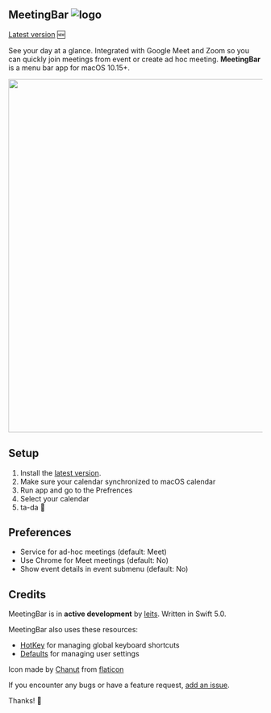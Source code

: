 ## MeetingBar ![logo](https://github.com/leits/MeetingBar/blob/master/MeetingBar/Assets.xcassets/AppIcon.appiconset/icon32.png) 

[Latest version](https://github.com/leits/MeetingBar/releases/latest/download/MeetingBar.dmg) :new:

See your day at a glance. Integrated with Google Meet and Zoom so you can quickly join meetings from event or create ad hoc meeting. **MeetingBar** is a menu bar app for macOS 10.15+.

<img src="https://github.com/leits/MeetingBar/blob/master/screenshot.png" width="700">

## Setup

1. Install the [latest version](https://github.com/leits/MeetingBar/releases/latest/download/MeetingBar.dmg).
2. Make sure your calendar synchronized to macOS calendar
3. Run app and go to the Prefrences
4. Select your calendar
5. ta-da :tada:

## Preferences

* Service for ad-hoc meetings (default: Meet)
* Use Chrome for Meet meetings (default: No)
* Show event details in event submenu (default: No)

## Credits

MeetingBar is in **active development** by [leits](https://github.com/leits). Written in Swift 5.0.

MeetingBar also uses these resources:
- [HotKey](https://github.com/soffes/HotKey) for managing global keyboard shortcuts
- [Defaults](https://github.com/sindresorhus/Defaults) for managing user settings

Icon made by [Chanut](https://www.flaticon.com/authors/chanut) from [flaticon](www.flaticon.com)

If you encounter any bugs or have a feature request, [add an issue](https://github.com/leits/MeetingBar/issues/new).

Thanks! :wave:
